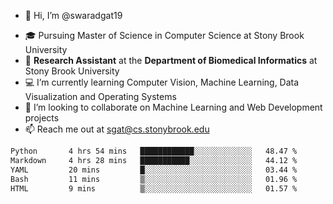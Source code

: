 - 👋 Hi, I’m @swaradgat19
<!-- - 👀 I’m interested in  -->
- 🎓 Pursuing Master of Science in Computer Science at Stony Brook University
- :microscope: **Research Assistant** at the **Department of Biomedical Informatics** at Stony Brook University 
- 💻 I’m currently learning Computer Vision, Machine Learning, Data Visualization and Operating Systems
- 💞️ I’m looking to collaborate on Machine Learning and Web Development projects 
- 📫 Reach me out at sgat@cs.stonybrook.edu

<!--START_SECTION:waka-->

```txt
Python       4 hrs 54 mins   ████████████░░░░░░░░░░░░░   48.47 %
Markdown     4 hrs 28 mins   ███████████░░░░░░░░░░░░░░   44.12 %
YAML         20 mins         █░░░░░░░░░░░░░░░░░░░░░░░░   03.44 %
Bash         11 mins         ▒░░░░░░░░░░░░░░░░░░░░░░░░   01.96 %
HTML         9 mins          ▒░░░░░░░░░░░░░░░░░░░░░░░░   01.57 %
```

<!--END_SECTION:waka-->

<!---
swaradgat19/swaradgat19 is a ✨ special ✨ repository because its `README.md` (this file) appears on your GitHub profile.
You can click the Preview link to take a look at your changes.
--->
